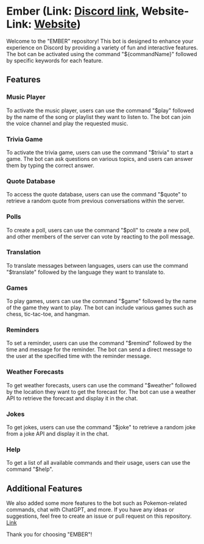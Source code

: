 # Ember (Link: <a href="https://discord.com/api/oauth2/authorize?client_id=1101680353770483733&permissions=8&scope=bot">Discord link</a>, Website-Link: <a href="http://emberrr.co/">Website</a>)

Welcome to the "EMBER" repository! This bot is designed to enhance your experience on Discord by providing a variety of fun and interactive features. The bot can be activated using the command "${commandName}" followed by specific keywords for each feature.

## Features

### Music Player
To activate the music player, users can use the command "$play" followed by the name of the song or playlist they want to listen to. The bot can join the voice channel and play the requested music.

### Trivia Game
To activate the trivia game, users can use the command "$trivia" to start a game. The bot can ask questions on various topics, and users can answer them by typing the correct answer.

### Quote Database
To access the quote database, users can use the command "$quote" to retrieve a random quote from previous conversations within the server.

### Polls
To create a poll, users can use the command "$poll" to create a new poll, and other members of the server can vote by reacting to the poll message.

### Translation
To translate messages between languages, users can use the command "$translate" followed by the language they want to translate to.

### Games
To play games, users can use the command "$game" followed by the name of the game they want to play. The bot can include various games such as chess, tic-tac-toe, and hangman.

### Reminders
To set a reminder, users can use the command "$remind" followed by the time and message for the reminder. The bot can send a direct message to the user at the specified time with the reminder message.

### Weather Forecasts
To get weather forecasts, users can use the command "$weather" followed by the location they want to get the forecast for. The bot can use a weather API to retrieve the forecast and display it in the chat.

### Jokes
To get jokes, users can use the command "$joke" to retrieve a random joke from a joke API and display it in the chat.

### Help
To get a list of all available commands and their usage, users can use the command "$help".

## Additional Features

We also added some more features to the bot such as Pokemon-related commands, chat with ChatGPT, and more. If you have any ideas or suggestions, feel free to create an issue or pull request on this repository.
<a href="https://github.com/0Armaan025/ember">Link</a>

Thank you for choosing "EMBER"!
